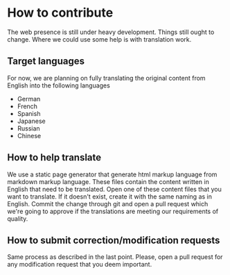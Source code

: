 # How to contribute

The web presence is still under heavy development. Things still ought to change. Where we could use some help is with translation work.

## Target languages

For now, we are planning on fully translating the original content from English into the following languages

- German
- French
- Spanish
- Japanese
- Russian
- Chinese

## How to help translate

We use a static page generator that generate html markup language from markdown markup language. These files contain the content written in English that need to be translated. Open one of these content files that you want to translate. If it doesn't exist, create it with the same naming as in English. Commit the change through git and open a pull request which we're going to approve if the translations are meeting our requirements of quality.

## How to submit correction/modification requests

Same process as described in the last point. Please, open a pull request for any modification request that you deem important.
